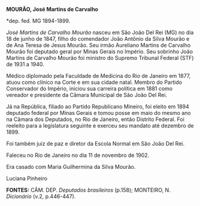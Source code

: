**MOURÃO, José Martins de Carvalho**

\*dep. fed. MG 1894-1899.

*José Martins de Carvalho Mourão* nasceu em São João Del Rei (MG) no dia
18 de junho de 1847, filho do comendador João Antônio da Silva Mourão e
de Ana Teresa de Jesus Mourão. Seu irmão Aureliano Martins de Carvalho
Mourão foi deputado geral por Minas Gerais no Império. Seu sobrinho João
Martins de Carvalho Mourão foi ministro do Supremo Tribunal Federal
(STF) de 1931 a 1940.

Médico diplomado pela Faculdade de Medicina do Rio de Janeiro em 1877,
atuou como clínico na Corte e em sua cidade natal. Membro do Partido
Conservador do Império, iniciou sua carreira política em 1881 como
vereador e presidente da Câmara Municipal de São João Del Rei.

Já na República, filiado ao Partido Republicano Mineiro, foi eleito em
1894 deputado federal por Minas Gerais e tomou posse em maio do mesmo
ano na Câmara dos Deputados, no Rio de Janeiro, então Distrito Federal.
Foi reeleito para a legislatura seguinte e exerceu seu mandato até
dezembro de 1899.

Foi também juiz de paz e diretor da Escola Normal em São João Del Rei.

Faleceu no Rio de Janeiro no dia 11 de novembro de 1902.

Era casado com Maria Guilhermina da Silva Mourão.

Luciana Pinheiro

**FONTES:** CÂM. DEP. *Deputados brasileiros* (p.158); MONTEIRO, N.
*Dicionário* (v.2, p.446-447).
